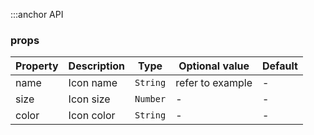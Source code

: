 :::anchor API

### props

| Property | Description | Type     | Optional value   | Default |
| -------- | ----------- | -------- | ---------------- | ------- |
| name     | Icon name   | `String` | refer to example | -       |
| size     | Icon size   | `Number` | -                | -       |
| color    | Icon color  | `String` | -                | -       |
